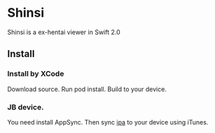 # Shinsi
Shinsi is a ex-hentai viewer in Swift 2.0 

## Install

### Install by XCode
Download source. Run pod install.
Build to your device.

### JB device. 
You need install AppSync.
Then sync [ipa](https://github.com/powhu/Shinsi/releases/download/0.6.0/Shinsi.ipa) to your device using iTunes.
